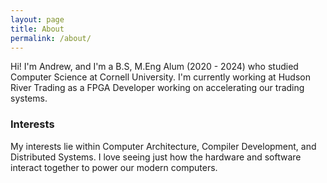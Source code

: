 ```yaml
---
layout: page
title: About
permalink: /about/
---
```


Hi! I'm Andrew, and I'm a B.S, M.Eng Alum (2020 - 2024) who studied Computer Science at Cornell University. I'm currently working at Hudson River Trading as a FPGA Developer working on accelerating our trading systems. 

### Interests

My interests lie within Computer Architecture, Compiler Development, and Distributed Systems. I love seeing just how the hardware and software interact together to power our modern computers.
